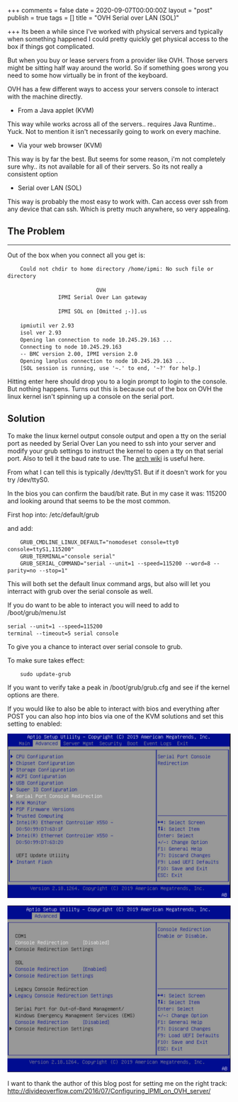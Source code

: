 +++
comments = false
date = 2020-09-07T00:00:00Z
layout = "post"
publish = true
tags = []
title = "OVH Serial over LAN (SOL)"

+++
Its been a while since I've worked with physical servers and typically when something happened I could pretty quickly get physical access to the box if things got complicated.

But when you buy or lease servers from a provider like OVH.  Those servers might be sitting half way around the world.  So if something goes wrong you need to some how virtually be in front of the keyboard.

OVH has a few different ways to access your servers console to interact with the machine directly.

* From a Java applet (KVM)

This way while works across all of the servers.. requires Java Runtime.. Yuck.  Not to mention it isn't necessarily going to work on every machine.

* Via your web browser (KVM)

This way is by far the best.  But seems for some reason, i'm not completely sure why.. its not available for all of their servers. So its not really a consistent option

* Serial over LAN (SOL)

This way is probably the most easy to work with.  Can access over ssh from any device that can ssh.  Which is pretty much anywhere, so very appealing.

## The Problem

***

Out of the box when you connect all you get is:

        Could not chdir to home directory /home/ipmi: No such file or directory
        
                                OVH
                    IPMI Serial Over Lan gateway
        
                    IPMI SOL on [Omitted ;-)].us
        
        ipmiutil ver 2.93
        isol ver 2.93
        Opening lan connection to node 10.245.29.163 ...
        Connecting to node 10.245.29.163
        -- BMC version 2.00, IPMI version 2.0
        Opening lanplus connection to node 10.245.29.163 ...
        [SOL session is running, use '~.' to end, '~?' for help.]

Hitting enter here should drop you to a login prompt to login to the console. But nothing happens. Turns out this is because out of the box on OVH the linux kernel isn't spinning up a console on the serial port.

## Solution

To make the linux kernel output console output and open a tty on the serial port as needed by Serial Over Lan you need to ssh into your server and modify your grub settings to instruct the kernel to open a tty on that serial port.  Also to tell it the baud rate to use.  The [arch wiki](https://wiki.archlinux.org/index.php/Working_with_the_serial_console) is useful here.

From what I can tell this is typically /dev/ttyS1.  But if it doesn't work for you try /dev/ttyS0.

In the bios you can confirm the baud/bit rate.  But in my case it was: 115200 and looking around that seems to be the most common.

First hop into: /etc/default/grub

and add:

        GRUB_CMDLINE_LINUX_DEFAULT="nomodeset console=tty0 console=ttyS1,115200"
        GRUB_TERMINAL="console serial"
        GRUB_SERIAL_COMMAND="serial --unit=1 --speed=115200 --word=8 --parity=no --stop=1"

This will both set the default linux command args, but also will let you interract with grub over the serial console as well. 

If you do want to be able to interact you will need to add to /boot/grub/menu.lst

    serial --unit=1 --speed=115200
    terminal --timeout=5 serial console

To give you a chance to interact over serial console to grub.

To make sure takes effect:

        sudo update-grub

If you want to verify take a peak in /boot/grub/grub.cfg and see if the kernel options are there.

If you would like to also be able to interact with bios and everything after POST you can also hop into bios via one of the KVM solutions and set this setting to enabled:

![](/images/2020-09-:day/screen-shot-2020-09-07-at-14-28-07.png)

![](/images/2020-09-:day/screen-shot-2020-09-07-at-14-29-20.png)

I want to thank the author of this blog post for setting me on the right track: http://divideoverflow.com/2016/07/Configuring_IPMI_on_OVH_server/ 
